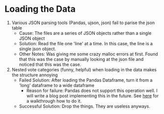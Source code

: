 # Loading the Data
1. Various JSON parsing tools (Pandas, ujson, json) fail to parise the json table
    - Cause: The files are a series of JSON objects rather than a single JSON object
    - Solution: Read the file one 'line' at a time. In this case, the line is a single json object. 
    - Other Notes: Was giving me some crazy malloc errors at first. Found that this was the case by manually looking
    at the json file and noticed that this was the case.
2. Nested vote categories (funny, helpful) when loading in the data makes the structure annoying
    - Failed Solution: After loading the Pandas Dataframe, turn it from a 'long' dataframe to a wide dataframe
        - Reason for failure: Pandas does not support this operation well. I will write a blog post implementing this in the future.
        See [here](http://stackoverflow.com/questions/22798934/pandas-long-to-wide-reshape) for a walkthrough how to do it.
    - Successful Solution: Drop the things. They are useless anyways. 